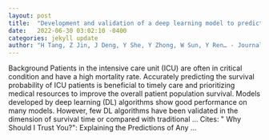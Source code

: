 ```yaml
---
layout: post
title:  "Development and validation of a deep learning model to predict the survival of patients in ICU"
date:   2022-06-30 03:02:10 -0400
categories: jekyll update
author: "H Tang, Z Jin, J Deng, Y She, Y Zhong, W Sun, Y Ren… - Journal of the American …, 2022"
---
```

Background Patients in the intensive care unit (ICU) are often in critical condition and have a high mortality rate. Accurately predicting the survival probability of ICU patients is beneficial to timely care and prioritizing medical resources to improve the overall patient population survival. Models developed by deep learning (DL) algorithms show good performance on many models. However, few DL algorithms have been validated in the dimension of survival time or compared with traditional …
Cites: ‪" Why Should I Trust You?": Explaining the Predictions of Any …‬  